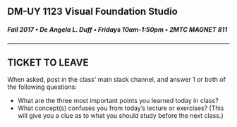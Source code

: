 ## DM-UY 1123 Visual Foundation Studio
##### Fall 2017 • De Angela L. Duff • Fridays 10am-1:50pm • 2MTC MAGNET 811  
---


## TICKET TO LEAVE

When asked, post in the class' main slack channel, and answer 1 or both of the following questions:
* What are the three most important points you learned today in class? 
* What concept(s) confuses you from today’s lecture or exercises? (This will give you a clue as to what you should study before the next class.)


